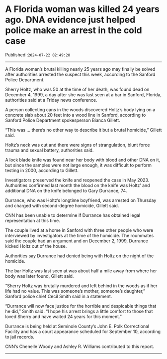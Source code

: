 # A Florida woman was killed 24 years ago. DNA evidence just helped police make an arrest in the cold case

Published :`2024-07-22 02:49:20`

---

A Florida woman’s brutal killing nearly 25 years ago may finally be solved after authorities arrested the suspect this week, according to the Sanford Police Department.

Sherry Holtz, who was 50 at the time of her death, was found dead on December 4, 1999, a day after she was last seen at a bar in Sanford, Florida, authorities said at a Friday news conference.

A person collecting cans in the woods discovered Holtz’s body lying on a concrete slab about 20 feet into a wood line in Sanford, according to Sanford Police Department spokesperson Bianca Gillett.

“This was … there’s no other way to describe it but a brutal homicide,” Gillett said.

Holtz’s neck was cut and there were signs of strangulation, blunt force trauma and sexual battery, authorities said.

A lock blade knife was found near her body with blood and other DNA on it, but since the samples were not large enough, it was difficult to perform testing in 2000, according to Gillett.

Investigators preserved the knife and reopened the case in May 2023. Authorities confirmed last month the blood on the knife was Holtz’ and additional DNA on the knife belonged to Gary Durrance, 74.

Durrance, who was Holtz’s longtime boyfriend, was arrested on Thursday and charged with second-degree homicide, Gillett said.

CNN has been unable to determine if Durrance has obtained legal representation at this time.

The couple lived at a home in Sanford with three other people who were interviewed by investigators at the time of the homicide. The roommates said the couple had an argument and on December 2, 1999, Durrance kicked Holtz out of the house.

Authorities say Durrance had denied being with Holtz on the night of the homicide.

The bar Holtz was last seen at was about half a mile away from where her body was later found, Gillett said.

“Sherry Holtz was brutally murdered and left behind in the woods as if her life had no value. This was someone’s mother, someone’s daughter,” Sanford police chief Cecil Smith said in a statement.

“Durrance will now face justice for the horrible and despicable things that he did,” Smith said. “I hope his arrest brings a little comfort to those that loved Sherry and have waited 24 years for this moment.”

Durrance is being held at Seminole County’s John E. Polk Correctional Facility and has a court appearance scheduled for September 10, according to jail records.

CNN’s Chenelle Woody and Ashley R. Williams contributed to this report.

---

